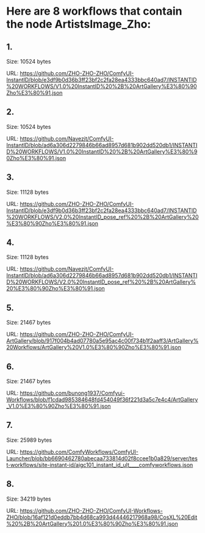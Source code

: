 # Here are 8 workflows that contain the node ArtistsImage_Zho:

## 1. 

Size: 10524 bytes

URL: https://github.com/ZHO-ZHO-ZHO/ComfyUI-InstantID/blob/e3df9b0d36b3ff23bf2c2fa28ea4333bbc640ad7/INSTANTID%20WORKFLOWS/V1.0%20InstantID%20%2B%20ArtGallery%E3%80%90Zho%E3%80%91.json

## 2. 

Size: 10524 bytes

URL: https://github.com/Navezjt/ComfyUI-InstantID/blob/ad6a306d2279846b66ad8957d681b902dd520db1/INSTANTID%20WORKFLOWS/V1.0%20InstantID%20%2B%20ArtGallery%E3%80%90Zho%E3%80%91.json

## 3. 

Size: 11128 bytes

URL: https://github.com/ZHO-ZHO-ZHO/ComfyUI-InstantID/blob/e3df9b0d36b3ff23bf2c2fa28ea4333bbc640ad7/INSTANTID%20WORKFLOWS/V2.0%20InstantID_pose_ref%20%2B%20ArtGallery%20%E3%80%90Zho%E3%80%91.json

## 4. 

Size: 11128 bytes

URL: https://github.com/Navezjt/ComfyUI-InstantID/blob/ad6a306d2279846b66ad8957d681b902dd520db1/INSTANTID%20WORKFLOWS/V2.0%20InstantID_pose_ref%20%2B%20ArtGallery%20%E3%80%90Zho%E3%80%91.json

## 5. 

Size: 21467 bytes

URL: https://github.com/ZHO-ZHO-ZHO/ComfyUI-ArtGallery/blob/917f004b4ad07780a5e95ac4c00f734b1f2aaff3/ArtGallery%20Workflows/ArtGallery%20V1.0%E3%80%90Zho%E3%80%91.json

## 6. 

Size: 21467 bytes

URL: https://github.com/bunong1937/Comfyui-Workflows/blob/f1cdad985384648fd454049f36f221d3a5c7e4c4/ArtGallery_V1.0%E3%80%90Zho%E3%80%91.json

## 7. 

Size: 25989 bytes

URL: https://github.com/ComfyWorkflows/ComfyUI-Launcher/blob/bb6690462780abecaa733814d02f8ccee1b0a829/server/test-workflows/site-instant-id/aigc101_instant_id_ult____comfyworkflows.json

## 8. 

Size: 34219 bytes

URL: https://github.com/ZHO-ZHO-ZHO/ComfyUI-Workflows-ZHO/blob/16af121d0eddb7bb4d68ca993d44446217968a98/CosXL%20Edit%20%2B%20ArtGallery%201.0%E3%80%90Zho%E3%80%91.json

